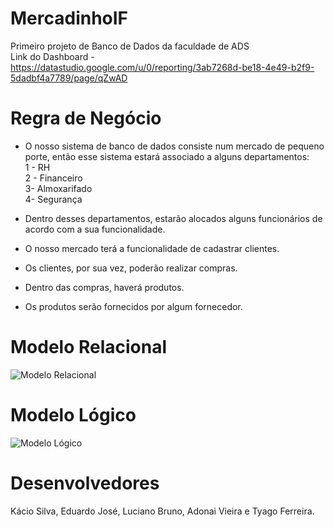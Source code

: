 # MercadinhoIF
Primeiro projeto de Banco de Dados da faculdade de ADS <br/>
Link do Dashboard - https://datastudio.google.com/u/0/reporting/3ab7268d-be18-4e49-b2f9-5dadbf4a7789/page/qZwAD

# Regra de Negócio
* O nosso sistema de banco de dados consiste num mercado de pequeno porte, então esse sistema estará associado a alguns departamentos: <br/>
1 - RH <br/>
2 - Financeiro <br/>
3- Almoxarifado <br/>
4- Segurança <br/>

* Dentro desses departamentos, estarão alocados alguns funcionários de acordo com a sua funcionalidade. <br/>

* O nosso mercado terá a funcionalidade de cadastrar clientes. <br/>

* Os clientes, por sua vez, poderão realizar compras. <br/>

* Dentro das compras, haverá produtos. <br/>

* Os produtos serão fornecidos por algum fornecedor.



# Modelo Relacional
![Modelo Relacional](https://user-images.githubusercontent.com/101821745/209476654-b27b976e-9450-4c64-b6b9-b13e1510e0e0.png)

# Modelo Lógico
![Modelo Lógico](https://user-images.githubusercontent.com/101821745/209478410-5f9c0231-bb84-4711-8cf2-df6077fdc684.png)

# Desenvolvedores
Kácio Silva, Eduardo José, Luciano Bruno, Adonai Vieira e Tyago Ferreira.

